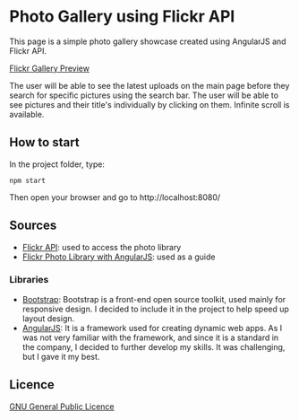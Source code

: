 # Photo Gallery using Flickr API

This page is a simple photo gallery showcase created using AngularJS and Flickr API.

[Flickr Gallery Preview](https://i.imgur.com/YmMrzGG.gif)

The user will be able to see the latest uploads on the main page before they search for specific pictures using the search bar. The user will be able to see pictures and their title's individually by clicking on them. Infinite scroll is available. 

## How to start

In the project folder, type:
```
npm start
```
Then open your browser and go to http://localhost:8080/

## Sources
- [Flickr API](https://www.flickr.com/services/api/): used to access the photo library
- [Flickr Photo Library with AngularJS](https://www.c-sharpcorner.com/blogs/flicker-photo-library-using-with-angularjs): used as a guide

### Libraries
- [Bootstrap](https://getbootstrap.com/): Bootstrap is a front-end open source toolkit, used mainly for responsive design. I decided to include it in the project to help speed up layout design. 
- [AngularJS](https://angularjs.org/): It is a framework used for creating dynamic web apps. As I was not very familiar with the framework, and since it is a standard in the company, I decided to further develop my skills. It was challenging, but I gave it my best. 

## Licence
[GNU General Public Licence](https://choosealicense.com/licenses/agpl-3.0/)
